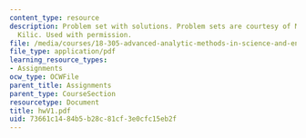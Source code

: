 ```yaml
---
content_type: resource
description: Problem set with solutions. Problem sets are courtesy of Mustafa Sabri
  Kilic. Used with permission.
file: /media/courses/18-305-advanced-analytic-methods-in-science-and-engineering-fall-2004/73661c1484b5b28c81cf3e0cfc15eb2f_hwV1.pdf
file_type: application/pdf
learning_resource_types:
- Assignments
ocw_type: OCWFile
parent_title: Assignments
parent_type: CourseSection
resourcetype: Document
title: hwV1.pdf
uid: 73661c14-84b5-b28c-81cf-3e0cfc15eb2f
---
```

